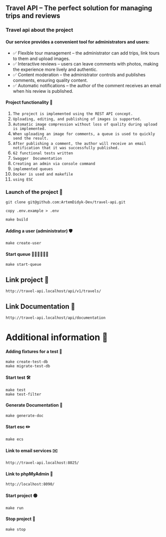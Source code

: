 ## Travel API – The perfect solution for managing trips and reviews
### Travel api about the project
#### Our service provides a convenient tool for administrators and users:
- ✅ Flexible tour management – ​​the administrator can add trips, link tours to them and upload images.
- ✅ Interactive reviews – users can leave comments with photos, making the experience more lively and authentic.
- ✅ Content moderation – the administrator controls and publishes comments, ensuring quality content.
- ✅ Automatic notifications – the author of the comment receives an email when his review is published.

#### Project functionality 🚀
1. `The project is implemented using the REST API concept.`
2. `Uploading, editing, and publishing of images is supported.`
3. `Automatic image compression without loss of quality during upload is implemented.`
4. `When uploading an image for comments, a queue is used to quickly send the result.`
5. `After publishing a comment, the author will receive an email notification that it was successfully published.`
6. `62 functional tests written`
7. `Swagger  Documentation`
8. `Creating an admin via console command`
9. `implemented queues`
10. `Docker is used and makefile`
11. `using ESC`


### Launch of the project 🔌
```
git clone git@github.com:ArtemDidyk-Dev/travel-api.git
```
```
copy .env.example > .env
```
```
make build
```
#### Adding a user (administrator) 🛡️
```
make create-user
```
#### Start queue 🚶‍♂️🚶‍♂️🚶‍♂️
```
make start-queue
```

## Link project 🏁
```
http://travel-api.localhost/api/v1/travels/
```

## Link Documentation 📁
```
http://travel-api.localhost/api/documentation
```

# Additional information 🧐

#### Adding fixtures for a test 🧪
```
make create-test-db
make migrate-test-db
```
#### Start test  🛠️ 
```
make test
make test-filter
```
#### Generate Documentation 📗
```
make generate-doc
```
#### Start esc ✏️
```
make ecs
```
#### Link to email services ✉️
```
http://travel-api.localhost:8025/
```

#### Link to phpMyAdmin 📝
```
http://localhost:8090/
```

#### Start project 🟢 
```
make run
```
#### Stop project 🔴
```
make stop
```
